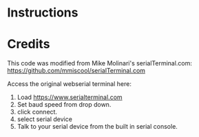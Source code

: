 # Instructions

# Credits
This code was modified from Mike Molinari's serialTerminal.com: https://github.com/mmiscool/serialTerminal.com

Access the original webserial terminal here:
1) Load https://www.serialterminal.com
2) Set baud speed from drop down.
3) click connect.
4) select serial device
5) Talk to your serial device from the built in serial console.
